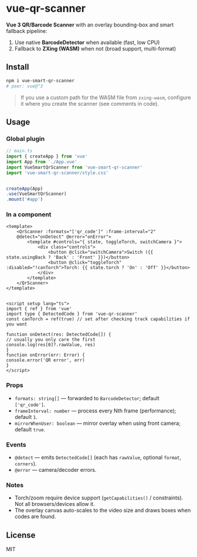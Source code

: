 # vue-qr-scanner

**Vue 3 QR/Barcode Scanner** with an overlay bounding-box and smart fallback pipeline:

1. Use native **BarcodeDetector** when available (fast, low CPU)
2. Fallback to **ZXing (WASM)** when not (broad support, multi-format)

## Install

```bash
npm i vue-smart-qr-scanner
# peer: vue@^3
```

> If you use a custom path for the WASM file from `zxing-wasm`, configure it where you create the scanner (see comments in code).


## Usage


### Global plugin
```ts
// main.ts
import { createApp } from 'vue'
import App from './App.vue'
import VueSmartQrScanner from 'vue-smart-qr-scanner'
import 'vue-smart-qr-scanner/style.css'


createApp(App)
.use(VueSmartQrScanner)
.mount('#app')
```


### In a component
```vue
<template>
    <QrScanner :formats="['qr_code']" :frame-interval="2"
    @detect="onDetect" @error="onError">
        <template #controls="{ state, toggleTorch, switchCamera }">
            <div class="controls">
                <button @click="switchCamera">Switch ({{ state.usingBack ? 'Back' : 'Front' }})</button>
                <button @click="toggleTorch" :disabled="!canTorch">Torch: {{ state.torch ? 'On' : 'Off' }}</button>
            </div>
        </template>
    </QrScanner>
</template>


<script setup lang="ts">
import { ref } from 'vue'
import type { DetectedCode } from 'vue-qr-scanner'
const canTorch = ref(true) // set after checking track capabilities if you want

function onDetect(res: DetectedCode[]) {
// usually you only care the first
console.log(res[0]?.rawValue, res)
}
function onError(err: Error) {
console.error('QR error', err)
}
</script>
```

### Props
- `formats: string[]` — forwarded to `BarcodeDetector`; default `['qr_code']`.
- `frameInterval: number` — process every Nth frame (performance); default `1`.
- `mirrorWhenUser: boolean` — mirror overlay when using front camera; default `true`.


### Events
- `@detect` — emits `DetectedCode[]` (each has `rawValue`, optional `format`, `corners`).
- `@error` — camera/decoder errors.

### Notes
- Torch/zoom require device support (`getCapabilities()` / constraints). Not all browsers/devices allow it.
- The overlay canvas auto-scales to the video size and draws boxes when codes are found.

## License
MIT
